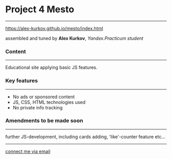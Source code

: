 # **Project 4 Mesto**
--------------
https://alex-kurkov.github.io/mesto/index.html

assembled and tuned by **Alex Kurkov**,
_Yandex.Practicum student_

### **Content**
---------------------

Educational site applying basic JS features.

### **Key features**
---------------------
* No ads or sponsored content
* JS, CSS, HTML technologies used
* No private info tracking

### **Amendments to be made soon**
----------------------------------

further JS-development, including cards adding, 'like'-counter feature etc...

--------
[connect me via email](mailto:alexkourkov@yandex.ru "Email")
